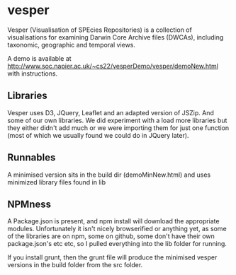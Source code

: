 vesper
======
Vesper (Visualisation of SPEcies Repositories) is a collection of visualisations for examining Darwin Core Archive files (DWCAs), including taxonomic, geographic and temporal views.

A demo is available at http://www.soc.napier.ac.uk/~cs22/vesperDemo/vesper/demoNew.html with instructions.

Libraries
---------
Vesper uses D3, JQuery, Leaflet and an adapted version of JSZip. And some of our own libraries. We did experiment with a load more libraries but they either didn't add much or we were importing them for just one function (most of which we usually found we could do in JQuery later).

Runnables
---------
A minimised version sits in the build dir (demoMinNew.html) and uses minimized library files found in lib

NPMness
-------
A Package.json is present, and npm install will download the appropriate modules. Unfortunately it isn't nicely browserified or anything yet, as some of the libraries are on npm, some on github, some don't have their own package.json's etc etc, so I pulled everything into the lib folder for running.

If you install grunt, then the grunt file will produce the minimised vesper versions in the build folder from the src folder.
